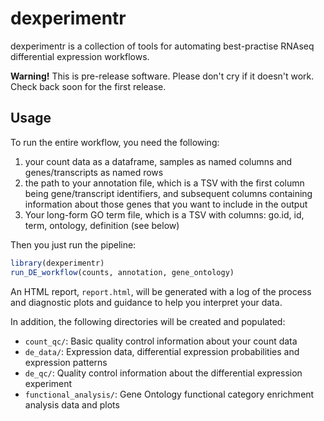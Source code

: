 dexperimentr
============

dexperimentr is a collection of tools for automating best-practise RNAseq differential expression workflows.

**Warning!** This is pre-release software. Please don't cry if it doesn't work. Check back soon for the first release.


## Usage

To run the entire workflow, you need the following:

1. your count data as a dataframe, samples as named columns and genes/transcripts as named rows
2. the path to your annotation file, which is a TSV with the first column being gene/transcript identifiers, and subsequent columns containing information about those genes that you want to include in the output
3. Your long-form GO term file, which is a TSV with columns: go.id, id, term, ontology, definition (see below)

Then you just run the pipeline:

```R
library(dexperimentr)
run_DE_workflow(counts, annotation, gene_ontology)
```

An HTML report, `report.html`, will be generated with a log of the process and diagnostic plots and guidance to help you interpret your data.

In addition, the following directories will be created and populated:

- `count_qc/`: Basic quality control information about your count data
- `de_data/`: Expression data, differential expression probabilities and expression patterns
- `de_qc/`: Quality control information about the differential expression experiment
- `functional_analysis/`: Gene Ontology functional category enrichment analysis data and plots
